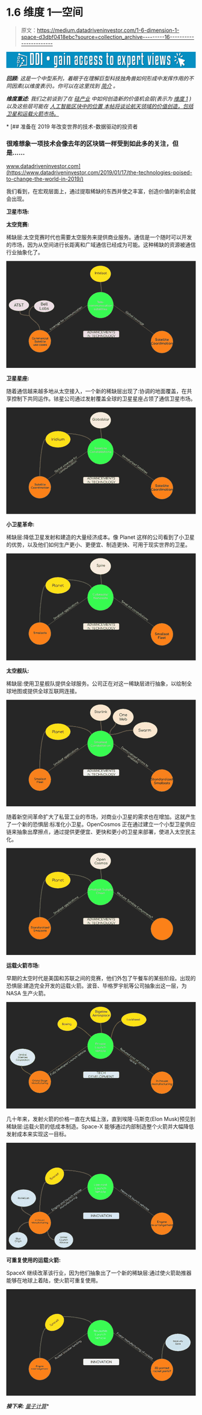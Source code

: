 # 1.6 维度 1—空间

> 原文：<https://medium.datadriveninvestor.com/1-6-dimension-1-space-d3dbf0418ebc?source=collection_archive---------16----------------------->

[![](img/da02520e592e6b3ed4f027ccc854d979.png)](http://www.track.datadriveninvestor.com/1B9E)

***回顾:*** *这是一个中型系列，着眼于在理解巨型科技独角兽如何形成中发挥作用的不同因素(以维度表示)。你可以在这里找到* [*简介*](https://medium.com/datadriveninvestor/intro-tech-startup-unicorns-be40ed9ff9c9) *。*

***维度重述:*** *我们之前谈到了在* [*硅产业*](https://medium.com/datadriveninvestor/1-1-dimension-1-silicon-industry-869acfd8e7f8) *中如何创造新的价值机会层(表示为* [*维度 1*](https://medium.com/datadriveninvestor/dimension-1-value-creation-opportunity-at-macro-level-b205a8f05561) *)以及这些层可能在* [*人工智能*](https://medium.com/datadriveninvestor/1-2-dimension-1-artificial-intelligence-c186c9417333)*[*区块中的位置* *本帖将谈论航天领域的价值创造，包括卫星和运载火箭市场。*](https://medium.com/datadriveninvestor/1-3-dimension-1-blockchain-39d59552f173)*

*[](https://www.datadriveninvestor.com/2019/01/17/the-technologies-poised-to-change-the-world-in-2019/) [## 准备在 2019 年改变世界的技术-数据驱动的投资者

### 很难想象一项技术会像去年的区块链一样受到如此多的关注，但是……

www.datadriveninvestor.com](https://www.datadriveninvestor.com/2019/01/17/the-technologies-poised-to-change-the-world-in-2019/) 

我们看到，在宏观层面上，通过提取稀缺的东西并使之丰富，创造价值的新机会就会出现。

**卫星市场:**

**太空竞赛:**

稀缺层:太空竞赛时代也需要太空服务来提供商业服务。通信是一个随时可以开发的市场，因为从空间进行长距离和广域通信已经成为可能。这种稀缺的资源被通信行业抽象化了。

![](img/408708d1a7098061830b63913a9b4122.png)

**卫星星座:**

随着通信越来越多地从太空接入，一个新的稀缺层出现了:协调的地面覆盖，在共享控制下共同运作。铱星公司通过发射覆盖全球的卫星星座占领了通信卫星市场。

![](img/9a181ba2588d861317978e7cb8f19979.png)

**小卫星革命:**

稀缺层:降低卫星发射和建造的大量经济成本。像 Planet 这样的公司看到了小卫星的优势，以及他们如何生产更小、更便宜、制造更快、可用于现实世界的卫星。

![](img/93d93f08c4a049f18fe54d242138a7d4.png)

**太空舰队:**

稀缺层:使用卫星舰队提供全球服务。公司正在对这一稀缺层进行抽象，以绘制全球地图或提供全球互联网连接。

![](img/24584900712ee76f7e63a83b26a8ea56.png)

随着新空间革命扩大了私营工业的市场，对商业小卫星的需求也在增加。这就产生了一个新的恐惧层:标准化小卫星。OpenCosmos 正在通过建立一个小型卫星供应链来抽象出摩擦点，通过提供更便宜、更快和更小的卫星来部署，使进入太空民主化。

![](img/b5374763875e1bb0bf3b52f84e5abc13.png)

**运载火箭市场:**

早期的太空时代是美国和苏联之间的竞赛，他们外包了午餐车的某些阶段。出现的恐惧层:建造完全开发的运载火箭。波音、毕格罗宇航等公司抽象出这一层，为 NASA 生产火箭。

![](img/f4cac52975120d4c28f77e4af382cfda.png)

几十年来，发射火箭的价格一直在大幅上涨，直到埃隆·马斯克(Elon Musk)预见到稀缺层:运载火箭的低成本制造。Space-X 能够通过内部制造整个火箭并大幅降低发射成本来实现这一目标。

![](img/6db4146296e724e6a07cac594225255f.png)

**可重复使用的运载火箭:**

SpaceX 继续改革该行业，因为他们抽象出了一个新的稀缺层:通过使火箭助推器能够在地球上着陆，使火箭可重复使用。

![](img/2c6147c592d0ae54f11b13e62d435ccb.png)

***接下来:*** [*量子计算*](https://medium.com/@arvindvairavan/1-7-dimension-1-quantum-computing-6e80943560e6)*
